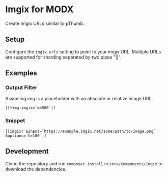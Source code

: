 # Imgix for MODX

Create Imgix URLs similar to pThumb.

## Setup

Configure the `imgix.urls` setting to point to your imgix URL. Multiple URLs are supported for sharding seperated by two pipes "||".

## Examples

### Output Filter

Assuming img is a placeholder with an absolute or relative image URL.

```[[+img:imgix=`w=500`]]```

### Snippet

```[[imgix? &input=`https://example.imgix.net/some/path/to/image.png` &options=`h=100`]]```

## Development

Clone the repository and run `composer install` in `core/components/imgix` to download the dependencies.